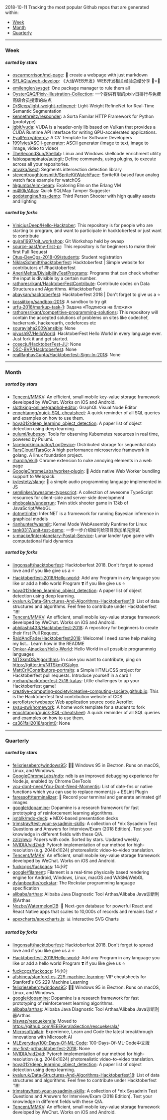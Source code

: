 2018-10-11
Tracking the most popular Github repos that are generated within: 
* [Week](https://github.com/polebug/github_trending_spider/blob/master/2018-10-11.md#week)
* [Month](https://github.com/polebug/github_trending_spider/blob/master/2018-10-11.md#month)
* [Quarterly](https://github.com/polebug/github_trending_spider/blob/master/2018-10-11.md#quarterly)
--- 
### Week 
##### sorted by stars 
* [oscarmorrison/md-page](https://github.com/oscarmorrison/md-page): 📝 create a webpage with just markdown
* [SFLAQiu/web-develop](https://github.com/SFLAQiu/web-develop): 《大话WEB开发》WEB开发相关经验总结分享 :love_letter::star::kissing_heart:
* [emilengler/sysget](https://github.com/emilengler/sysget): One package manager to rule them all
* [OysterQAQ/Pixiv-Illustration-Collection](https://github.com/OysterQAQ/Pixiv-Illustration-Collection): 一个提供有限的pixiv日排行与免费高级会员搜索的站点
* [DrSleep/light-weight-refinenet](https://github.com/DrSleep/light-weight-refinenet): Light-Weight RefineNet for Real-Time Semantic Segmentation
* [kennethreitz/responder](https://github.com/kennethreitz/responder): a Sorta Familar HTTP Framework for Python (prototype)
* [jgbit/vuda](https://github.com/jgbit/vuda): VUDA is a header-only lib based on Vulkan that provides a CUDA Runtime API interface for writing GPU-accelerated applications.
* [EyalPerry/dev-cv](https://github.com/EyalPerry/dev-cv): A CV Template for Software Developers
* [1991viet/ASCII-generator](https://github.com/1991viet/ASCII-generator): ASCII generator (image to text, image to image, video to video)
* [TheSecondSun/Shellab](https://github.com/TheSecondSun/Shellab): Linux and Windows shellcode enrichment utility
* [fabiospampinato/autogit](https://github.com/fabiospampinato/autogit): Define commands, using plugins, to execute across all your repositories.
* [anvaka/isect](https://github.com/anvaka/isect): Segments intersection detection library
* [steventroughtonsmith/SpriteKitWatchFace](https://github.com/steventroughtonsmith/SpriteKitWatchFace): SpriteKit-based faux analog watch face example for watchOS
* [hkgumbs/elm-beam](https://github.com/hkgumbs/elm-beam): Exploring Elm on the Erlang VM
* [m4ll0k/Atlas](https://github.com/m4ll0k/Atlas): Quick SQLMap Tamper Suggester 
* [godotengine/tps-demo](https://github.com/godotengine/tps-demo): Third Person Shooter with high quality assets and lighting
##### sorted by forks 
* [ViniciusDeep/Hello-Hacktober](https://github.com/ViniciusDeep/Hello-Hacktober):  This repository is for people who are starting to program, and want to participate in hacktoberfest  or just want to contribute
* [gujral1997/git_workshop](https://github.com/gujral1997/git_workshop): Git Workshop held by owasp
* [source-aasf/my-first-pr](https://github.com/source-aasf/my-first-pr): This repository is for beginners to make their first Pull Request
* [Otus-DevOps-2018-09/students](https://github.com/Otus-DevOps-2018-09/students): Student registration
* [NiklasSchmitt/hacktoberfest](https://github.com/NiklasSchmitt/hacktoberfest): Hacktoberfest | Simple website for contributors of #hacktoberfest
* [AneriMehta/DivisibilityTestPrograms](https://github.com/AneriMehta/DivisibilityTestPrograms): Programs that can check whether the input is divisible by a certain number.
* [rathoresrikant/HacktoberFestContribute](https://github.com/rathoresrikant/HacktoberFestContribute): Contribute codes on Data Structures and Algorithms. #HacktoberFest
* [abaykan/hacktoberfest](https://github.com/abaykan/hacktoberfest): Hacktoberfest 2018 | Don't forget to give us a ⭐️
* [kossiitkgp/sandbox-2018](https://github.com/kossiitkgp/sandbox-2018): A sandbox to try git
* [urfu-2018/markup-task-1](https://github.com/urfu-2018/markup-task-1): Задача «Подписка на бложик»
* [rathoresrikant/competitive-programming-solutions](https://github.com/rathoresrikant/competitive-programming-solutions): This repository will contain the accepted solutions of problems  on sites like codechef, hackerrank, hackerearth, codeforces etc
* [souravlaha2009/ansible](https://github.com/souravlaha2009/ansible): None
* [piyush97/HelloWorld](https://github.com/piyush97/HelloWorld): HacktoberFest Hello World in every language ever. Just fork it and get started.
* [cosecju/HacktoberFest-JU](https://github.com/cosecju/HacktoberFest-JU): None
* [DSC-BVP/Hacktoberfest](https://github.com/DSC-BVP/Hacktoberfest): None
* [realRaghavGupta/Hacktoberfest-Sign-In-2018](https://github.com/realRaghavGupta/Hacktoberfest-Sign-In-2018): None
--- 
### Month 
##### sorted by stars 
* [Tencent/MMKV](https://github.com/Tencent/MMKV): An efficient, small mobile key-value storage framework developed by WeChat. Works on iOS and Android.
* [slothking-online/graphql-editor](https://github.com/slothking-online/graphql-editor): GraphQL Visual Node Editor
* [enochtangg/quick-SQL-cheatsheet](https://github.com/enochtangg/quick-SQL-cheatsheet): A quick reminder of all SQL queries and examples on how to use them. 
* [hoya012/deep_learning_object_detection](https://github.com/hoya012/deep_learning_object_detection): A paper list of object detection using deep learning.
* [pulumi/kubespy](https://github.com/pulumi/kubespy): Tools for observing Kubernetes resources in real time, powered by Pulumi.
* [facebookincubator/LogDevice](https://github.com/facebookincubator/LogDevice): Distributed storage for sequential data
* [TarsCloud/TarsGo](https://github.com/TarsCloud/TarsGo): A  high performance microservice  framework  in golang. A linux foundation project.
* [rhardih/ekill](https://github.com/rhardih/ekill): Chrome extension to nuke annoying elements in a web page
* [GoogleChromeLabs/worker-plugin](https://github.com/GoogleChromeLabs/worker-plugin): 🐳 Adds native Web Worker bundling support to Webpack.
* [kylestetz/slang](https://github.com/kylestetz/slang): 🎤 a simple audio programming language implemented in JS
* [semlinker/awesome-typescript](https://github.com/semlinker/awesome-typescript): A collection of awesome TypeScript resources for client-side and server-side development
* [phoboslab/underrun](https://github.com/phoboslab/underrun): Twin stick shooter game in 13kb of JavaScript/WebGL
* [dotnet/infer](https://github.com/dotnet/infer): Infer.NET is a framework for running Bayesian inference in graphical models
* [rianhunter/wasmjit](https://github.com/rianhunter/wasmjit): Kernel Mode WebAssembly Runtime for Linux
* [tank0317/unit-test-demo](https://github.com/tank0317/unit-test-demo): 一步一步介绍如何给项目添加单元测试
* [s-macke/Interplanetary-Postal-Service](https://github.com/s-macke/Interplanetary-Postal-Service): Lunar lander type game with computational fluid dynamics
##### sorted by forks 
* [lingonsaft/hacktoberfest](https://github.com/lingonsaft/hacktoberfest): Hacktoberfest 2018. Don't forget to spread love and if you like give us a ⭐️
* [Hacktoberfest-2018/Hello-world](https://github.com/Hacktoberfest-2018/Hello-world): Add any  Program in any language you like or add a hello world Program ❣️ if you like give us :star:
* [hoya012/deep_learning_object_detection](https://github.com/hoya012/deep_learning_object_detection): A paper list of object detection using deep learning.
* [kvaluruk/Data-Structures-And-Algorithms-Hacktoberfest18](https://github.com/kvaluruk/Data-Structures-And-Algorithms-Hacktoberfest18): List of data structures and algorithms. Feel free to contribute under Hacktoberfest '18!
* [Tencent/MMKV](https://github.com/Tencent/MMKV): An efficient, small mobile key-value storage framework developed by WeChat. Works on iOS and Android.
* [abhilashk433/Hacktoberfest-2018](https://github.com/abhilashk433/Hacktoberfest-2018): A repository for beginners to create their first Pull Request. 
* [RaidAndFade/Hacktoberfest2018](https://github.com/RaidAndFade/Hacktoberfest2018): Welcome! I need some help making my list... Learn how in the README
* [Omkar-Ajnadkar/Hello-World](https://github.com/Omkar-Ajnadkar/Hello-World): Hello World in all possible programmnig languages
* [NITSkmOS/Algorithms](https://github.com/NITSkmOS/Algorithms): In case you want to contribute, ping on https://gitter.im/NITSkmOS/algo.
* [MattCrl/Contributors-portraits](https://github.com/MattCrl/Contributors-portraits): a Simple HTML/CSS project for Hacktoberfest pull requests. Introduce yourself in a card !
* [rgehan/hacktoberfest-2k18-katas](https://github.com/rgehan/hacktoberfest-2k18-katas): Little challenges to up your Hacktoberfest game!
* [creative-computing-society/creative-computing-society.github.io](https://github.com/creative-computing-society/creative-computing-society.github.io): This is the Hacktoberfest first contribution website of CCS
* [aeroflotsrc/webapp](https://github.com/aeroflotsrc/webapp): Web application source code Aeroflot
* [sysu-swi/homework](https://github.com/sysu-swi/homework): A home work template for a student to fork 
* [enochtangg/quick-SQL-cheatsheet](https://github.com/enochtangg/quick-SQL-cheatsheet): A quick reminder of all SQL queries and examples on how to use them. 
* [cs361fall2018/sprint0](https://github.com/cs361fall2018/sprint0): None
--- 
### Quarterly 
##### sorted by stars 
* [felixrieseberg/windows95](https://github.com/felixrieseberg/windows95): 💩🚀 Windows 95 in Electron. Runs on macOS, Linux, and Windows.
* [GoogleChromeLabs/ndb](https://github.com/GoogleChromeLabs/ndb): ndb is an improved debugging experience for Node.js, enabled by Chrome DevTools
* [you-dont-need/You-Dont-Need-Momentjs](https://github.com/you-dont-need/You-Dont-Need-Momentjs): List of date-fns or native functions which you can use to replace moment.js + ESLint Plugin 
* [faressoft/terminalizer](https://github.com/faressoft/terminalizer): 🦄 Record your terminal and generate animated gif images
* [google/dopamine](https://github.com/google/dopamine): Dopamine is a research framework for fast prototyping of reinforcement learning algorithms. 
* [jxnblk/mdx-deck](https://github.com/jxnblk/mdx-deck): :spades: MDX-based presentation decks
* [trimstray/test-your-sysadmin-skills](https://github.com/trimstray/test-your-sysadmin-skills): A collection of *nix Sysadmin Test Questions and Answers for Interview/Exam (2018 Edition). Test your knowledge in different fields with these Q/A.
* [zziz/pwc](https://github.com/zziz/pwc): Papers with code. Sorted by stars. Updated weekly. 
* [NVIDIA/vid2vid](https://github.com/NVIDIA/vid2vid): Pytorch implementation of our method for high-resolution (e.g. 2048x1024) photorealistic video-to-video translation.
* [Tencent/MMKV](https://github.com/Tencent/MMKV): An efficient, small mobile key-value storage framework developed by WeChat. Works on iOS and Android.
* [fuckcqcs/fuckcqcs](https://github.com/fuckcqcs/fuckcqcs): 14小时
* [google/filament](https://github.com/google/filament): Filament is a real-time physically based rendering engine for Android, Windows, Linux, macOS and WASM/WebGL
* [dylanbeattie/rockstar](https://github.com/dylanbeattie/rockstar): The Rockstar programming language specification
* [alibaba/arthas](https://github.com/alibaba/arthas): Alibaba Java Diagnostic Tool Arthas/Alibaba Java诊断利器Arthas
* [Nozbe/WatermelonDB](https://github.com/Nozbe/WatermelonDB): 🍉 Next-gen database for powerful React and React Native apps that scales to 10,000s of records and remains fast ⚡️
* [apexcharts/apexcharts.js](https://github.com/apexcharts/apexcharts.js): 📊 Interactive SVG Charts
##### sorted by forks 
* [lingonsaft/hacktoberfest](https://github.com/lingonsaft/hacktoberfest): Hacktoberfest 2018. Don't forget to spread love and if you like give us a ⭐️
* [Hacktoberfest-2018/Hello-world](https://github.com/Hacktoberfest-2018/Hello-world): Add any  Program in any language you like or add a hello world Program ❣️ if you like give us :star:
* [fuckcqcs/fuckcqcs](https://github.com/fuckcqcs/fuckcqcs): 14小时
* [afshinea/stanford-cs-229-machine-learning](https://github.com/afshinea/stanford-cs-229-machine-learning): VIP cheatsheets for Stanford's CS 229 Machine Learning
* [felixrieseberg/windows95](https://github.com/felixrieseberg/windows95): 💩🚀 Windows 95 in Electron. Runs on macOS, Linux, and Windows.
* [google/dopamine](https://github.com/google/dopamine): Dopamine is a research framework for fast prototyping of reinforcement learning algorithms. 
* [alibaba/arthas](https://github.com/alibaba/arthas): Alibaba Java Diagnostic Tool Arthas/Alibaba Java诊断利器Arthas
* [biswaz/rescuekerala](https://github.com/biswaz/rescuekerala): Moved to https://github.com/IEEEKeralaSection/rescuekerala/
* [Microsoft/ailab](https://github.com/Microsoft/ailab): Experience, Learn and Code the latest breakthrough innovations with Microsoft AI
* [MLEveryday/100-Days-Of-ML-Code](https://github.com/MLEveryday/100-Days-Of-ML-Code): 100-Days-Of-ML-Code中文版
* [my-first-pr/hacktoberfest-2018](https://github.com/my-first-pr/hacktoberfest-2018): None
* [NVIDIA/vid2vid](https://github.com/NVIDIA/vid2vid): Pytorch implementation of our method for high-resolution (e.g. 2048x1024) photorealistic video-to-video translation.
* [hoya012/deep_learning_object_detection](https://github.com/hoya012/deep_learning_object_detection): A paper list of object detection using deep learning.
* [kvaluruk/Data-Structures-And-Algorithms-Hacktoberfest18](https://github.com/kvaluruk/Data-Structures-And-Algorithms-Hacktoberfest18): List of data structures and algorithms. Feel free to contribute under Hacktoberfest '18!
* [trimstray/test-your-sysadmin-skills](https://github.com/trimstray/test-your-sysadmin-skills): A collection of *nix Sysadmin Test Questions and Answers for Interview/Exam (2018 Edition). Test your knowledge in different fields with these Q/A.
* [Tencent/MMKV](https://github.com/Tencent/MMKV): An efficient, small mobile key-value storage framework developed by WeChat. Works on iOS and Android.
